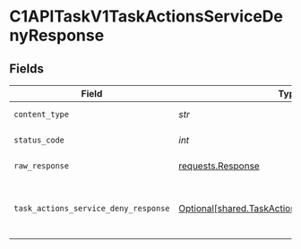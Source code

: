 # C1APITaskV1TaskActionsServiceDenyResponse


## Fields

| Field                                                                                                                     | Type                                                                                                                      | Required                                                                                                                  | Description                                                                                                               |
| ------------------------------------------------------------------------------------------------------------------------- | ------------------------------------------------------------------------------------------------------------------------- | ------------------------------------------------------------------------------------------------------------------------- | ------------------------------------------------------------------------------------------------------------------------- |
| `content_type`                                                                                                            | *str*                                                                                                                     | :heavy_check_mark:                                                                                                        | HTTP response content type for this operation                                                                             |
| `status_code`                                                                                                             | *int*                                                                                                                     | :heavy_check_mark:                                                                                                        | HTTP response status code for this operation                                                                              |
| `raw_response`                                                                                                            | [requests.Response](https://requests.readthedocs.io/en/latest/api/#requests.Response)                                     | :heavy_minus_sign:                                                                                                        | Raw HTTP response; suitable for custom response parsing                                                                   |
| `task_actions_service_deny_response`                                                                                      | [Optional[shared.TaskActionsServiceDenyResponse]](../../models/shared/taskactionsservicedenyresponse.md)                  | :heavy_minus_sign:                                                                                                        | The TaskActionsServiceDenyResponse returns a task view with paths indicating the location of expanded items in the array. |